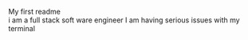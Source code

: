 My first readme  
i am a full stack soft ware engineer
I am having serious issues with my terminal 
